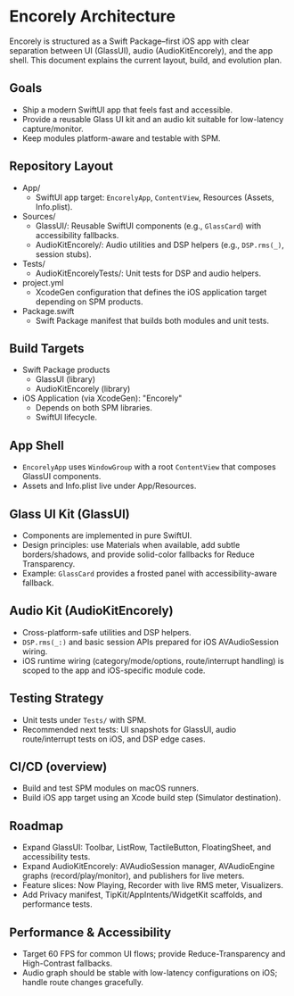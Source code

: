 # Encorely Architecture

Encorely is structured as a Swift Package–first iOS app with clear separation between UI (GlassUI), audio (AudioKitEncorely), and the app shell. This document explains the current layout, build, and evolution plan.

## Goals
- Ship a modern SwiftUI app that feels fast and accessible.
- Provide a reusable Glass UI kit and an audio kit suitable for low-latency capture/monitor.
- Keep modules platform-aware and testable with SPM.

## Repository Layout
- App/
  - SwiftUI app target: `EncorelyApp`, `ContentView`, Resources (Assets, Info.plist).
- Sources/
  - GlassUI/: Reusable SwiftUI components (e.g., `GlassCard`) with accessibility fallbacks.
  - AudioKitEncorely/: Audio utilities and DSP helpers (e.g., `DSP.rms(_)`, session stubs).
- Tests/
  - AudioKitEncorelyTests/: Unit tests for DSP and audio helpers.
- project.yml
  - XcodeGen configuration that defines the iOS application target depending on SPM products.
- Package.swift
  - Swift Package manifest that builds both modules and unit tests.

## Build Targets
- Swift Package products
  - GlassUI (library)
  - AudioKitEncorely (library)
- iOS Application (via XcodeGen): "Encorely"
  - Depends on both SPM libraries.
  - SwiftUI lifecycle.

## App Shell
- `EncorelyApp` uses `WindowGroup` with a root `ContentView` that composes GlassUI components.
- Assets and Info.plist live under App/Resources.

## Glass UI Kit (GlassUI)
- Components are implemented in pure SwiftUI.
- Design principles: use Materials when available, add subtle borders/shadows, and provide solid-color fallbacks for Reduce Transparency.
- Example: `GlassCard` provides a frosted panel with accessibility-aware fallback.

## Audio Kit (AudioKitEncorely)
- Cross-platform-safe utilities and DSP helpers.
- `DSP.rms(_:)` and basic session APIs prepared for iOS AVAudioSession wiring.
- iOS runtime wiring (category/mode/options, route/interrupt handling) is scoped to the app and iOS-specific module code.

## Testing Strategy
- Unit tests under `Tests/` with SPM.
- Recommended next tests: UI snapshots for GlassUI, audio route/interrupt tests on iOS, and DSP edge cases.

## CI/CD (overview)
- Build and test SPM modules on macOS runners.
- Build iOS app target using an Xcode build step (Simulator destination).

## Roadmap
- Expand GlassUI: Toolbar, ListRow, TactileButton, FloatingSheet, and accessibility tests.
- Expand AudioKitEncorely: AVAudioSession manager, AVAudioEngine graphs (record/play/monitor), and publishers for live meters.
- Feature slices: Now Playing, Recorder with live RMS meter, Visualizers.
- Add Privacy manifest, TipKit/AppIntents/WidgetKit scaffolds, and performance tests.

## Performance & Accessibility
- Target 60 FPS for common UI flows; provide Reduce-Transparency and High-Contrast fallbacks.
- Audio graph should be stable with low-latency configurations on iOS; handle route changes gracefully.
